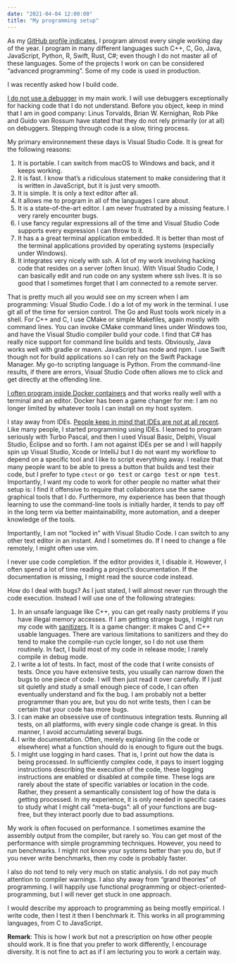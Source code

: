 ```yaml
---
date: "2021-04-04 12:00:00"
title: "My programming setup"
---
```




As my [GitHub profile indicates](https://github.com/lemire), I program almost every single working day of the year. I program in many different languages such C++, C, Go, Java, JavaScript, Python, R, Swift, Rust, C#; even though I do not master all of these languages. Some of the projects I work on can be considered &ldquo;advanced programming&rdquo;. Some of my code is used in production.

I was recently asked how I build code.

[I do not use a debugger](/lemire/blog/2016/06/21/i-do-not-use-a-debugger/) in my main work. I will use debuggers exceptionally for hacking code that I do not understand. Before you object, keep in mind that I am in good company: Linus Torvalds, Brian W. Kernighan, Rob Pike and Guido van Rossum have stated that they do not rely primarily (or at all) on debuggers. Stepping through code is a slow, tiring process.

My primary environnement these days is Visual Studio Code. It is great for the following reasons:

1. It is portable. I can switch from macOS to Windows and back, and it keeps working.
1. It is fast. I know that&rsquo;s a ridiculous statement to make considering that it is written in JavaScript, but it is just very smooth.
1. It is simple. It is only a text editor after all.
1. It allows me to program in all of the languages I care about.
1. It is a state-of-the-art editor. I am never frustrated by a missing feature. I very rarely encounter bugs.
1. I use fancy regular expressions all of the time and Visual Studio Code supports every expression I can throw to it.
1. It has a a great terminal application embedded. It is better than most of the terminal applications provided by operating systems (especially under Windows).
1. It integrates very nicely with ssh. A lot of my work involving hacking code that resides on a server (often linux). With Visual Studio Code, I can basically edit and run code on any system where ssh lives. It is so good that I sometimes forget that I am connected to a remote server.


That is pretty much all you would see on my screen when I am programming: Visual Studio Code. I do a lot of my work in the terminal. I use git all of the time for version control. The Go and Rust tools work nicely in a shell. For C++ and C, I use CMake or simple Makefiles, again mostly with command lines. You can invoke CMake command lines under Windows too, and have the Visual Studio compiler build your code. I find that C# has really nice support for command line builds and tests. Obviously, Java works well with gradle or maven. JavaScript has node and npm. I use Swift though not for build applications so I can rely on the Swift Package Manager. My go-to scripting language is Python. From the command-line results, if there are errors, Visual Studio Code often allows me to click and get directly at the offending line.

[I often program inside Docker containers](https://github.com/lemire/docker_programming_station) and that works really well with a terminal and an editor. Docker has been a game changer for me: I am no longer limited by whatever tools I can install on my host system.

I stay away from IDEs. [People keep in mind that IDEs are not at all recent](/lemire/blog/2017/07/15/what-is-modern-programming/). Like many people, I started programming using IDEs. I learned to program seriously with Turbo Pascal, and then I used Visual Basic, Delphi, Visual Studio, Eclipse and so forth. I am not against IDEs per se and I will happily spin up Visual Studio, Xcode or IntelliJ but I do not want my workflow to depend on a specific tool and I like to script everything away. I realize that many people want to be able to press a button that builds and test their code, but I prefer to type `ctest` or <tt>go test</tt> or <tt>cargo test</tt> or <tt>npm test</tt>. Importantly, I want my code to work for other people no matter what their setup is: I find it offensive to require that collaborators use the same graphical tools that I do. Furthermore, my experience has been that though learning to use the command-line tools is initially harder, it tends to pay off in the long term via better maintainability, more automation, and a deeper knowledge of the tools.

Importantly, I am not &ldquo;locked in&rdquo; with Visual Studio Code. I can switch to any other text editor in an instant. And I sometimes do. If I need to change a file remotely, I might often use vim.

I never use code completion. If the editor provides it, I disable it. However, I often spend a lot of time reading a project&rsquo;s documentation. If the documentation is missing, I might read the source code instead.

How do I deal with bugs? As I just stated, I will almost never run through the code execution. Instead I will use one of the following strategies:

1. In an unsafe language like C++, you can get really nasty problems if you have illegal memory accesses. If I am getting strange bugs, I might run my code with [sanitizers](/lemire/blog/2016/04/20/no-more-leaks-with-sanitize-flags-in-gcc-and-clang/). It is a game changer: it makes C and C++ usable languages. There are various limitations to sanitizers and they do tend to make the compile-run cycle longer, so I do not use them routinely. In fact, I build most of my code in release mode; I rarely compile in debug mode.
1. I write a lot of tests. In fact, most of the code that I write consists of tests. Once you have extensive tests, you usually can narrow down the bugs to one piece of code. I will then just read it over carefully. If I just sit quietly and study a small enough piece of code, I can often eventually understand and fix the bug. I am probably not a better programmer than you are, but you do not write tests, then I can be certain that your code has more bugs.
1. I can make an obsessive use of continuous integration tests. Running all tests, on all platforms, with every single code change is great. In this manner, I avoid accumulating several bugs.
1. I write documentation. Often, merely explaining (in the code or elsewhere) what a function should do is enough to figure out the bugs.
1. I might use logging in hard cases. That is, I print out how the data is being processed. In sufficiently complex code, it pays to insert logging instructions describing the execution of the code, these logging instructions are enabled or disabled at compile time. These logs are rarely about the state of specific variables or location in the code. Rather, they present a semantically consistent log of how the data is getting processed. In my experience, it is only needed in specific cases to study what I might call &ldquo;meta-bugs&rdquo;: all of your functions are bug-free, but they interact poorly due to bad assumptions.


My work is often focused on performance. I sometimes examine the assembly output from the compiler, but rarely so. You can get most of the performance with simple programming techniques. However, you need to run benchmarks. I might not know your systems better than you do, but if you never write benchmarks, then my code is probably faster.

I also do not tend to rely very much on static analysis. I do not pay much attention to compiler warnings. I also shy away from &ldquo;grand theories&rdquo; of programming. I will happily use functional programming or object-oriented-programming, but I will never get stuck in one approach.

I would describe my approach to programming as being mostly empirical. I write code, then I test it then I benchmark it. This works in all programming languages, from C to JavaScript.

__Remark__: This is how I work but not a prescription on how other people should work. It is fine that you prefer to work differently, I encourage diversity. It is not fine to act as if I am lecturing you to work a certain way.

